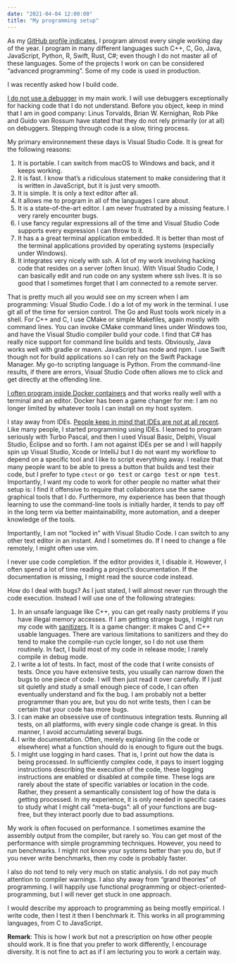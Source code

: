 ```yaml
---
date: "2021-04-04 12:00:00"
title: "My programming setup"
---
```




As my [GitHub profile indicates](https://github.com/lemire), I program almost every single working day of the year. I program in many different languages such C++, C, Go, Java, JavaScript, Python, R, Swift, Rust, C#; even though I do not master all of these languages. Some of the projects I work on can be considered &ldquo;advanced programming&rdquo;. Some of my code is used in production.

I was recently asked how I build code.

[I do not use a debugger](/lemire/blog/2016/06/21/i-do-not-use-a-debugger/) in my main work. I will use debuggers exceptionally for hacking code that I do not understand. Before you object, keep in mind that I am in good company: Linus Torvalds, Brian W. Kernighan, Rob Pike and Guido van Rossum have stated that they do not rely primarily (or at all) on debuggers. Stepping through code is a slow, tiring process.

My primary environnement these days is Visual Studio Code. It is great for the following reasons:

1. It is portable. I can switch from macOS to Windows and back, and it keeps working.
1. It is fast. I know that&rsquo;s a ridiculous statement to make considering that it is written in JavaScript, but it is just very smooth.
1. It is simple. It is only a text editor after all.
1. It allows me to program in all of the languages I care about.
1. It is a state-of-the-art editor. I am never frustrated by a missing feature. I very rarely encounter bugs.
1. I use fancy regular expressions all of the time and Visual Studio Code supports every expression I can throw to it.
1. It has a a great terminal application embedded. It is better than most of the terminal applications provided by operating systems (especially under Windows).
1. It integrates very nicely with ssh. A lot of my work involving hacking code that resides on a server (often linux). With Visual Studio Code, I can basically edit and run code on any system where ssh lives. It is so good that I sometimes forget that I am connected to a remote server.


That is pretty much all you would see on my screen when I am programming: Visual Studio Code. I do a lot of my work in the terminal. I use git all of the time for version control. The Go and Rust tools work nicely in a shell. For C++ and C, I use CMake or simple Makefiles, again mostly with command lines. You can invoke CMake command lines under Windows too, and have the Visual Studio compiler build your code. I find that C# has really nice support for command line builds and tests. Obviously, Java works well with gradle or maven. JavaScript has node and npm. I use Swift though not for build applications so I can rely on the Swift Package Manager. My go-to scripting language is Python. From the command-line results, if there are errors, Visual Studio Code often allows me to click and get directly at the offending line.

[I often program inside Docker containers](https://github.com/lemire/docker_programming_station) and that works really well with a terminal and an editor. Docker has been a game changer for me: I am no longer limited by whatever tools I can install on my host system.

I stay away from IDEs. [People keep in mind that IDEs are not at all recent](/lemire/blog/2017/07/15/what-is-modern-programming/). Like many people, I started programming using IDEs. I learned to program seriously with Turbo Pascal, and then I used Visual Basic, Delphi, Visual Studio, Eclipse and so forth. I am not against IDEs per se and I will happily spin up Visual Studio, Xcode or IntelliJ but I do not want my workflow to depend on a specific tool and I like to script everything away. I realize that many people want to be able to press a button that builds and test their code, but I prefer to type `ctest` or <tt>go test</tt> or <tt>cargo test</tt> or <tt>npm test</tt>. Importantly, I want my code to work for other people no matter what their setup is: I find it offensive to require that collaborators use the same graphical tools that I do. Furthermore, my experience has been that though learning to use the command-line tools is initially harder, it tends to pay off in the long term via better maintainability, more automation, and a deeper knowledge of the tools.

Importantly, I am not &ldquo;locked in&rdquo; with Visual Studio Code. I can switch to any other text editor in an instant. And I sometimes do. If I need to change a file remotely, I might often use vim.

I never use code completion. If the editor provides it, I disable it. However, I often spend a lot of time reading a project&rsquo;s documentation. If the documentation is missing, I might read the source code instead.

How do I deal with bugs? As I just stated, I will almost never run through the code execution. Instead I will use one of the following strategies:

1. In an unsafe language like C++, you can get really nasty problems if you have illegal memory accesses. If I am getting strange bugs, I might run my code with [sanitizers](/lemire/blog/2016/04/20/no-more-leaks-with-sanitize-flags-in-gcc-and-clang/). It is a game changer: it makes C and C++ usable languages. There are various limitations to sanitizers and they do tend to make the compile-run cycle longer, so I do not use them routinely. In fact, I build most of my code in release mode; I rarely compile in debug mode.
1. I write a lot of tests. In fact, most of the code that I write consists of tests. Once you have extensive tests, you usually can narrow down the bugs to one piece of code. I will then just read it over carefully. If I just sit quietly and study a small enough piece of code, I can often eventually understand and fix the bug. I am probably not a better programmer than you are, but you do not write tests, then I can be certain that your code has more bugs.
1. I can make an obsessive use of continuous integration tests. Running all tests, on all platforms, with every single code change is great. In this manner, I avoid accumulating several bugs.
1. I write documentation. Often, merely explaining (in the code or elsewhere) what a function should do is enough to figure out the bugs.
1. I might use logging in hard cases. That is, I print out how the data is being processed. In sufficiently complex code, it pays to insert logging instructions describing the execution of the code, these logging instructions are enabled or disabled at compile time. These logs are rarely about the state of specific variables or location in the code. Rather, they present a semantically consistent log of how the data is getting processed. In my experience, it is only needed in specific cases to study what I might call &ldquo;meta-bugs&rdquo;: all of your functions are bug-free, but they interact poorly due to bad assumptions.


My work is often focused on performance. I sometimes examine the assembly output from the compiler, but rarely so. You can get most of the performance with simple programming techniques. However, you need to run benchmarks. I might not know your systems better than you do, but if you never write benchmarks, then my code is probably faster.

I also do not tend to rely very much on static analysis. I do not pay much attention to compiler warnings. I also shy away from &ldquo;grand theories&rdquo; of programming. I will happily use functional programming or object-oriented-programming, but I will never get stuck in one approach.

I would describe my approach to programming as being mostly empirical. I write code, then I test it then I benchmark it. This works in all programming languages, from C to JavaScript.

__Remark__: This is how I work but not a prescription on how other people should work. It is fine that you prefer to work differently, I encourage diversity. It is not fine to act as if I am lecturing you to work a certain way.

